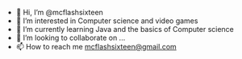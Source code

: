 - 👋 Hi, I’m @mcflashsixteen
- 👀 I’m interested in Computer science and video games
- 🌱 I’m currently learning Java and the basics of Computer science
- 💞️ I’m looking to collaborate on ...
- 📫 How to reach me mcflashsixteen@gmail.com

<!---
mcflashsixteen/mcflashsixteen is a ✨ special ✨ repository because its `README.md` (this file) appears on your GitHub profile.
You can click the Preview link to take a look at your changes.
--->
